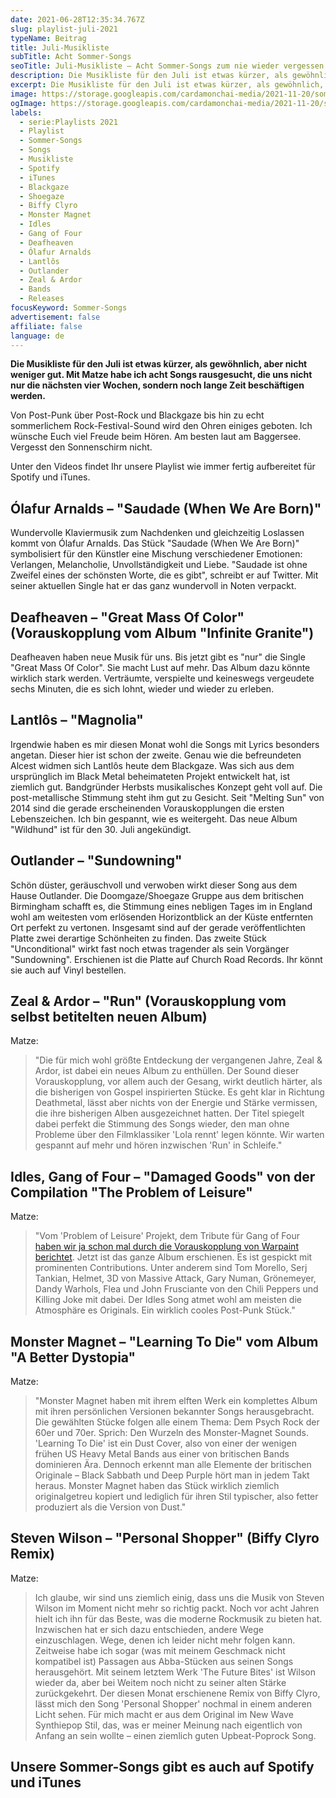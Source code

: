 ```yaml
---
date: 2021-06-28T12:35:34.767Z
slug: playlist-juli-2021
typeName: Beitrag
title: Juli-Musikliste
subTitle: Acht Sommer-Songs
seoTitle: Juli-Musikliste – Acht Sommer-Songs zum nie wieder vergessen
description: Die Musikliste für den Juli ist etwas kürzer, als gewöhnlich, aber nicht weniger gut. Mit Matze habe ich acht Songs rausgesucht, die uns nicht nur die nächsten vier Wochen, sondern noch lange Zeit beschäftigen werden.
excerpt: Die Musikliste für den Juli ist etwas kürzer, als gewöhnlich, aber nicht weniger gut. Mit Matze habe ich acht Songs rausgesucht, die uns nicht nur die nächsten vier Wochen, sondern noch lange Zeit beschäftigen werden. Unter den Videos findet Ihr unsere Playlist wie immer fertig aufbereitet für Spotify und iTunes.
image: https://storage.googleapis.com/cardamonchai-media/2021-11-20/sommer-songs-1-jpg-imagine-080808_6c5a64_1024_768/640.webp
ogImage: https://storage.googleapis.com/cardamonchai-media/2021-11-20/sommer-songs-fb-1-png-imagine-080808_6d606a_1200_628/640.webp
labels:
  - serie:Playlists 2021
  - Playlist
  - Sommer-Songs
  - Songs
  - Musikliste
  - Spotify
  - iTunes
  - Blackgaze
  - Shoegaze
  - Biffy Clyro
  - Monster Magnet
  - Idles
  - Gang of Four
  - Deafheaven
  - Ólafur Arnalds
  - Lantlôs
  - Outlander
  - Zeal & Ardor
  - Bands
  - Releases
focusKeyword: Sommer-Songs
advertisement: false
affiliate: false
language: de
---
```


**Die Musikliste für den Juli ist etwas kürzer, als gewöhnlich, aber nicht weniger gut. Mit Matze habe ich acht Songs rausgesucht, die uns nicht nur die nächsten vier Wochen, sondern noch lange Zeit beschäftigen werden.**

Von Post-Punk über Post-Rock und Blackgaze bis hin zu echt sommerlichem Rock-Festival-Sound wird den Ohren einiges geboten. Ich wünsche Euch viel Freude beim Hören. Am besten laut am Baggersee. Vergesst den Sonnenschirm nicht.

Unter den Videos findet Ihr unsere Playlist wie immer fertig aufbereitet für Spotify und iTunes.

## Ólafur Arnalds – "Saudade (When We Are Born)"

Wundervolle Klaviermusik zum Nachdenken und gleichzeitig Loslassen kommt von Ólafur Arnalds. Das Stück "Saudade (When We Are Born)" symbolisiert für den Künstler eine Mischung verschiedener Emotionen: Verlangen, Melancholie, Unvollständigkeit und Liebe. "Saudade ist ohne Zweifel eines der schönsten Worte, die es gibt", schreibt er auf Twitter. Mit seiner aktuellen Single hat er das ganz wundervoll in Noten verpackt.

<YouTube id="FOtfTcPIxXQ" />

## Deafheaven – "Great Mass Of Color" (Vorauskopplung vom Album "Infinite Granite")

Deafheaven haben neue Musik für uns. Bis jetzt gibt es "nur" die Single "Great Mass Of Color". Sie macht Lust auf mehr. Das Album dazu könnte wirklich stark werden. Verträumte, verspielte und keineswegs vergeudete sechs Minuten, die es sich lohnt, wieder und wieder zu erleben.

<YouTube id="mF70xjmMJ9I" />

## Lantlôs – "Magnolia"

Irgendwie haben es mir diesen Monat wohl die Songs mit Lyrics besonders angetan. Dieser hier ist schon der zweite. Genau wie die befreundeten Alcest widmen sich Lantlôs heute dem Blackgaze. Was sich aus dem ursprünglich im Black Metal beheimateten Projekt entwickelt hat, ist ziemlich gut. Bandgründer Herbsts musikalisches Konzept geht voll auf. Die post-metallische Stimmung steht ihm gut zu Gesicht. Seit "Melting Sun" von 2014 sind die gerade erscheinenden Vorauskopplungen die ersten Lebenszeichen. Ich bin gespannt, wie es weitergeht. Das neue Album "Wildhund" ist für den 30. Juli angekündigt.

<YouTube id="Sj_sELx_Lg4" />

## Outlander – "Sundowning"

Schön düster, geräuschvoll und verwoben wirkt dieser Song aus dem Hause Outlander. Die Doomgaze/Shoegaze Gruppe aus dem britischen Birmingham schafft es, die Stimmung eines nebligen Tages im in England wohl am weitesten vom erlösenden Horizontblick an der Küste entfernten Ort perfekt zu vertonen. Insgesamt sind auf der gerade veröffentlichten Platte zwei derartige Schönheiten zu finden. Das zweite Stück "Unconditional" wirkt fast noch etwas tragender als sein Vorgänger "Sundowning". Erschienen ist die Platte auf Church Road Records. Ihr könnt sie auch auf Vinyl bestellen.

<YouTube id="8GnhPQb9cMA" />

## Zeal & Ardor – "Run" (Vorauskopplung vom selbst betitelten neuen Album)

Matze:

> "Die für mich wohl größte Entdeckung der vergangenen Jahre, Zeal & Ardor, ist dabei ein neues Album zu enthüllen. Der Sound dieser Vorauskopplung, vor allem auch der Gesang, wirkt deutlich härter, als die bisherigen von Gospel inspirierten Stücke. Es geht klar in Richtung Deathmetal, lässt aber nichts von der Energie und Stärke vermissen, die ihre bisherigen Alben ausgezeichnet hatten. Der Titel spiegelt dabei perfekt die Stimmung des Songs wieder, den man ohne Probleme über den Filmklassiker 'Lola rennt' legen könnte. Wir warten gespannt auf mehr und hören inzwischen 'Run' in Schleife."

<YouTube id="Xep_SFdG7mE" />

## Idles, Gang of Four – "Damaged Goods" von der Compilation "The Problem of Leisure"

Matze:

> "Vom 'Problem of Leisure' Projekt, dem Tribute für Gang of Four [haben wir ja schon mal durch die Vorauskopplung von Warpaint berichtet](/2021/04/playlist-mai-2021/). Jetzt ist das ganze Album erschienen. Es ist gespickt mit prominenten Contributions. Unter anderem sind Tom Morello, Serj Tankian, Helmet, 3D von Massive Attack, Gary Numan, Grönemeyer, Dandy Warhols, Flea und John Frusciante von den Chili Peppers und Killing Joke mit dabei. Der Idles Song atmet wohl am meisten die Atmosphäre es Originals. Ein wirklich cooles Post-Punk Stück."

<YouTube id="JyuItb3SX9o" />

## Monster Magnet – "Learning To Die" vom Album "A Better Dystopia"

Matze:

> "Monster Magnet haben mit ihrem elften Werk ein komplettes Album mit ihren persönlichen Versionen bekannter Songs herausgebracht. Die gewählten Stücke folgen alle einem Thema: Dem Psych Rock der 60er und 70er. Sprich: Den Wurzeln des Monster-Magnet Sounds. 'Learning To Die' ist ein Dust Cover, also von einer der wenigen frühen US Heavy Metal Bands aus einer von britischen Bands dominieren Ära. Dennoch erkennt man alle Elemente der britischen Originale – Black Sabbath und Deep Purple hört man in jedem Takt heraus. Monster Magnet haben das Stück wirklich ziemlich originalgetreu kopiert und lediglich für ihren Stil typischer, also fetter produziert als die Version von Dust."

<YouTube id="dC-UwU8xK68" />

## Steven Wilson – "Personal Shopper" (Biffy Clyro Remix)

Matze:

> Ich glaube, wir sind uns ziemlich einig, dass uns die Musik von Steven Wilson im Moment nicht mehr so richtig packt. Noch vor acht Jahren hielt ich ihn für das Beste, was die moderne Rockmusik zu bieten hat. Inzwischen hat er sich dazu entschieden, andere Wege einzuschlagen. Wege, denen ich leider nicht mehr folgen kann. Zeitweise habe ich sogar (was mit meinem Geschmack nicht kompatibel ist) Passagen aus Abba-Stücken aus seinen Songs herausgehört. Mit seinem letztem Werk 'The Future Bites' ist Wilson wieder da, aber bei Weitem noch nicht zu seiner alten Stärke zurückgekehrt. Der diesen Monat erschienene Remix von Biffy Clyro, lässt mich den Song 'Personal Shopper' nochmal in einem anderen Licht sehen. Für mich macht er aus dem Original im New Wave Synthiepop Stil, das, was er meiner Meinung nach eigentlich von Anfang an sein wollte – einen ziemlich guten Upbeat-Poprock Song.

<YouTube id="Md14BSuD18E" />

## Unsere Sommer-Songs gibt es auch auf Spotify und iTunes

<Playlist
  spotify="4Lmw83YW1zB83RUvzMcLYv"
  itunes="2021-06-25-rock-n-roll-vegan/pl.u-NNvWClxZ2Zy"
/>
